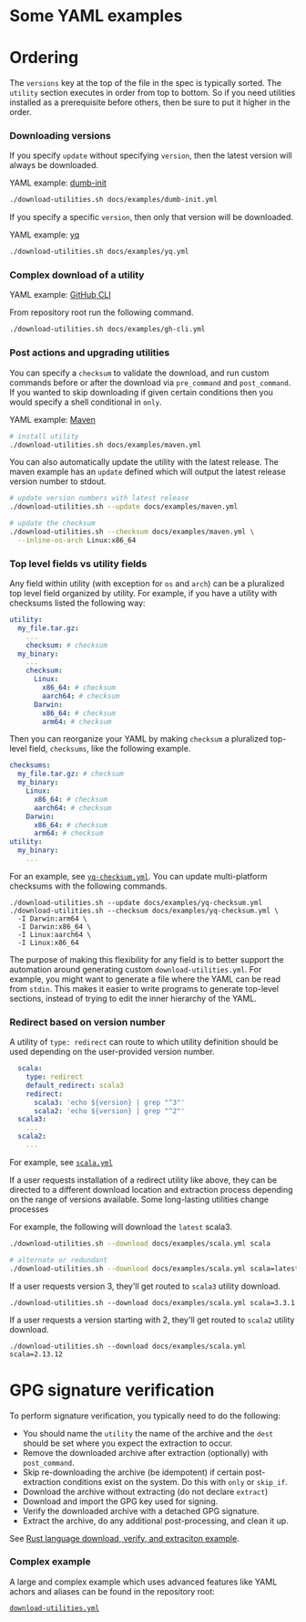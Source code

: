 # Some YAML examples

# Ordering

The `versions` key at the top of the file in the spec is typically sorted.  The
`utility` section executes in order from top to bottom.  So if you need
utilities installed as a prerequisite before others, then be sure to put it
higher in the order.

### Downloading versions

If you specify `update` without specifying `version`, then the latest version
will always be downloaded.

YAML example: [dumb-init][dumb-init]

```bash
./download-utilities.sh docs/examples/dumb-init.yml
```

If you specify a specific `version`, then only that version will be downloaded.

YAML example: [yq][yq]

```bash
./download-utilities.sh docs/examples/yq.yml
```

### Complex download of a utility

YAML example: [GitHub CLI][cli]

From repository root run the following command.

```bash
./download-utilities.sh docs/examples/gh-cli.yml
```

### Post actions and upgrading utilities

You can specify a `checksum` to validate the download, and run custom commands
before or after the download via `pre_command` and `post_command`.  If you
wanted to skip downloading if given certain conditions then you would specify a
shell conditional in `only`.

YAML example: [Maven][maven]

```bash
# install utility
./download-utilities.sh docs/examples/maven.yml
```

You can also automatically update the utility with the latest release.  The
maven example has an `update` defined which will output the latest release
version number to stdout.

```bash
# update version numbers with latest release
./download-utilities.sh --update docs/examples/maven.yml

# update the checksum
./download-utilities.sh --checksum docs/examples/maven.yml \
  --inline-os-arch Linux:x86_64
```

### Top level fields vs utility fields

Any field within utility (with exception for `os` and `arch`) can be a
pluralized top level field organized by utility.  For example, if you have a
utility with checksums listed the following way:

```yaml
utility:
  my_file.tar.gz:
    ...
    checksum: # checksum
  my_binary:
    ...
    checksum:
      Linux:
        x86_64: # checksum
        aarch64: # checksum
      Darwin:
        x86_64: # checksum
        arm64: # checksum
```

Then you can reorganize your YAML by making `checksum` a pluralized top-level
field, `checksums`, like the following example.

```yaml
checksums:
  my_file.tar.gz: # checksum
  my_binary:
    Linux:
      x86_64: # checksum
      aarch64: # checksum
    Darwin:
      x86_64: # checksum
      arm64: # checksum
utility:
  my_binary:
    ...
```

For an example, see [`yq-checksum.yml`][yq-checksum].  You can update
multi-platform checksums with the following commands.

```
./download-utilities.sh --update docs/examples/yq-checksum.yml
./download-utilities.sh --checksum docs/examples/yq-checksum.yml \
  -I Darwin:arm64 \
  -I Darwin:x86_64 \
  -I Linux:aarch64 \
  -I Linux:x86_64
```

The purpose of making this flexibility for any field is to better support the
automation around generating custom `download-utilities.yml`.  For example, you
might want to generate a file where the YAML can be read from `stdin`.  This
makes it easier to write programs to generate top-level sections, instead of
trying to edit the inner hierarchy of the YAML.

### Redirect based on version number

A utility of `type: redirect` can route to which utility definition should be
used depending on the user-provided version number.

```yaml
  scala:
    type: redirect
    default_redirect: scala3
    redirect:
      scala3: 'echo ${version} | grep "^3"'
      scala2: 'echo ${version} | grep "^2"'
  scala3:
    ...
  scala2:
    ...
```

For example, see [`scala.yml`][scala]

If a user requests installation of a redirect utility like above, they can be
directed to a different download location and extraction process depending on
the range of versions available.  Some long-lasting utilities change processes

For example, the following will download the `latest` scala3.

```bash
./download-utilities.sh --download docs/examples/scala.yml scala

# alternate or redundant
./download-utilities.sh --download docs/examples/scala.yml scala=latest
```

If a user requests version 3, they'll get routed to `scala3` utility download.

```
./download-utilities.sh --download docs/examples/scala.yml scala=3.3.1
```

If a user requests a version starting with 2, they'll get routed to `scala2`
utility download.

```
./download-utilities.sh --download docs/examples/scala.yml scala=2.13.12
```

# GPG signature verification

To perform signature verification, you typically need to do the following:

- You should name the `utility` the name of the archive and the `dest`
  should be set where you expect the extraction to occur.
- Remove the downloaded archive after extraction (optionally) with
  `post_command`.
- Skip re-downloading the archive (be idempotent) if certain post-extraction
  conditions exist on the system.  Do this with `only` or `skip_if`.
- Download the archive without extracting (do not declare `extract`)
- Download and import the GPG key used for signing.
- Verify the downloaded archive with a detached GPG signature.
- Extract the archive, do any additional post-processing, and clean it up.

See [Rust language download, verify, and extraciton
example][rustlang-sig-verification].


### Complex example

A large and complex example which uses advanced features like YAML achors and
aliases can be found in the repository root:

[`download-utilities.yml`](../download-utilities.yml)


[cli]: examples/gh-cli.yml
[dumb-init]: examples/dumb-init.yml
[maven]: examples/maven.yml
[scala]: examples/scala.yml
[yq-checksum]: examples/yq-checksum.yml
[yq]: examples/yq.yml
[rustlang-sig-verification]: examples/rustlang-sig-verification.yml
